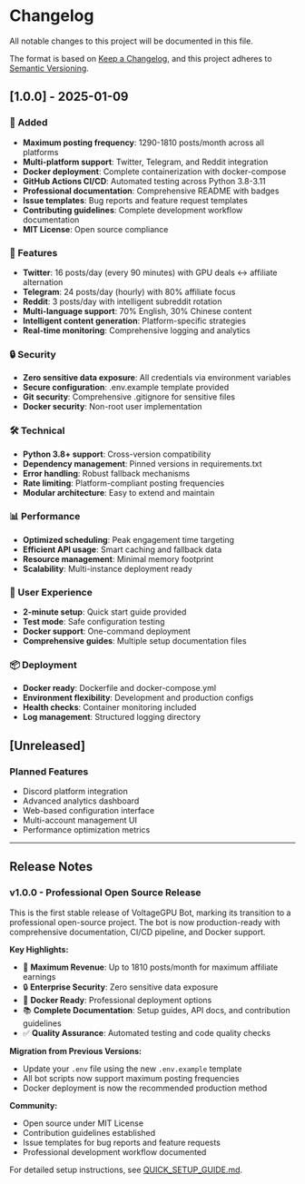# Changelog

All notable changes to this project will be documented in this file.

The format is based on [Keep a Changelog](https://keepachangelog.com/en/1.0.0/),
and this project adheres to [Semantic Versioning](https://semver.org/spec/v2.0.0.html).

## [1.0.0] - 2025-01-09

### 🚀 Added
- **Maximum posting frequency**: 1290-1810 posts/month across all platforms
- **Multi-platform support**: Twitter, Telegram, and Reddit integration
- **Docker deployment**: Complete containerization with docker-compose
- **GitHub Actions CI/CD**: Automated testing across Python 3.8-3.11
- **Professional documentation**: Comprehensive README with badges
- **Issue templates**: Bug reports and feature request templates
- **Contributing guidelines**: Complete development workflow documentation
- **MIT License**: Open source compliance

### 🎯 Features
- **Twitter**: 16 posts/day (every 90 minutes) with GPU deals ↔ affiliate alternation
- **Telegram**: 24 posts/day (hourly) with 80% affiliate focus
- **Reddit**: 3 posts/day with intelligent subreddit rotation
- **Multi-language support**: 70% English, 30% Chinese content
- **Intelligent content generation**: Platform-specific strategies
- **Real-time monitoring**: Comprehensive logging and analytics

### 🔒 Security
- **Zero sensitive data exposure**: All credentials via environment variables
- **Secure configuration**: .env.example template provided
- **Git security**: Comprehensive .gitignore for sensitive files
- **Docker security**: Non-root user implementation

### 🛠️ Technical
- **Python 3.8+ support**: Cross-version compatibility
- **Dependency management**: Pinned versions in requirements.txt
- **Error handling**: Robust fallback mechanisms
- **Rate limiting**: Platform-compliant posting frequencies
- **Modular architecture**: Easy to extend and maintain

### 📊 Performance
- **Optimized scheduling**: Peak engagement time targeting
- **Efficient API usage**: Smart caching and fallback data
- **Resource management**: Minimal memory footprint
- **Scalability**: Multi-instance deployment ready

### 🎨 User Experience
- **2-minute setup**: Quick start guide provided
- **Test mode**: Safe configuration testing
- **Docker support**: One-command deployment
- **Comprehensive guides**: Multiple setup documentation files

### 📦 Deployment
- **Docker ready**: Dockerfile and docker-compose.yml
- **Environment flexibility**: Development and production configs
- **Health checks**: Container monitoring included
- **Log management**: Structured logging directory

## [Unreleased]

### Planned Features
- Discord platform integration
- Advanced analytics dashboard
- Web-based configuration interface
- Multi-account management UI
- Performance optimization metrics

---

## Release Notes

### v1.0.0 - Professional Open Source Release

This is the first stable release of VoltageGPU Bot, marking its transition to a professional open-source project. The bot is now production-ready with comprehensive documentation, CI/CD pipeline, and Docker support.

**Key Highlights:**
- 🚀 **Maximum Revenue**: Up to 1810 posts/month for maximum affiliate earnings
- 🔒 **Enterprise Security**: Zero sensitive data exposure
- 🐳 **Docker Ready**: Professional deployment options
- 📚 **Complete Documentation**: Setup guides, API docs, and contribution guidelines
- ✅ **Quality Assurance**: Automated testing and code quality checks

**Migration from Previous Versions:**
- Update your `.env` file using the new `.env.example` template
- All bot scripts now support maximum posting frequencies
- Docker deployment is now the recommended production method

**Community:**
- Open source under MIT License
- Contribution guidelines established
- Issue templates for bug reports and feature requests
- Professional development workflow documented

For detailed setup instructions, see [QUICK_SETUP_GUIDE.md](QUICK_SETUP_GUIDE.md).
